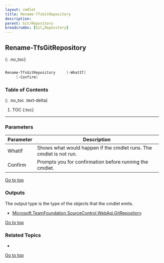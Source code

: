 ```yaml
---
layout: cmdlet
title: Rename-TfsGitRepository
description: 
parent: Git/Repository
breadcrumbs: [Git,Repository]
---
```

## Rename-TfsGitRepository
{: .no_toc}



```powershell

Rename-TfsGitRepository     [-WhatIf]
     [-Confirm]

```

### Table of Contents
{: .no_toc .text-delta}

1. TOC
{:toc}

-----
### Parameters

| Parameter | Description |
|:----------|-------------|
 | WhatIf | Shows what would happen if the cmdlet runs. The cmdlet is not run. |
 | Confirm | Prompts you for confirmation before running the cmdlet. |
 
[Go to top](#rename-tfsgitrepository)

### Outputs

The output type is the type of the objects that the cmdlet emits.

* [Microsoft.TeamFoundation.SourceControl.WebApi.GitRepository](https://docs.microsoft.com/en-us/dotnet/api/Microsoft.TeamFoundation.SourceControl.WebApi.GitRepository)

[Go to top](#rename-tfsgitrepository)

### Related Topics

* 


[Go to top](#rename-tfsgitrepository)


